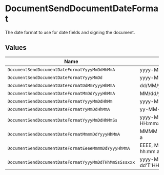# DocumentSendDocumentDateFormat

The date format to use for date fields and signing the document.


## Values

| Name                                                  | Value                                                 |
| ----------------------------------------------------- | ----------------------------------------------------- |
| `DocumentSendDocumentDateFormatYyyyMmDdHhMmA`         | yyyy-MM-dd hh:mm a                                    |
| `DocumentSendDocumentDateFormatYyyyMmDd`              | yyyy-MM-dd                                            |
| `DocumentSendDocumentDateFormatDdMmYyyyHhMmA`         | dd/MM/yyyy hh:mm a                                    |
| `DocumentSendDocumentDateFormatMmDdYyyyHhMmA`         | MM/dd/yyyy hh:mm a                                    |
| `DocumentSendDocumentDateFormatYyyyMmDdHhMm`          | yyyy-MM-dd HH:mm                                      |
| `DocumentSendDocumentDateFormatYyMmDdHhMmA`           | yy-MM-dd hh:mm a                                      |
| `DocumentSendDocumentDateFormatYyyyMmDdHhMmSs`        | yyyy-MM-dd HH:mm:ss                                   |
| `DocumentSendDocumentDateFormatMmmmDdYyyyHhMmA`       | MMMM dd, yyyy hh:mm a                                 |
| `DocumentSendDocumentDateFormatEeeeMmmmDdYyyyHhMmA`   | EEEE, MMMM dd, yyyy hh:mm a                           |
| `DocumentSendDocumentDateFormatYyyyMmDdTHhMmSsSssxxx` | yyyy-MM-dd'T'HH:mm:ss.SSSXXX                          |